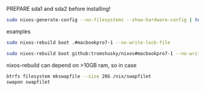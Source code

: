 PREPARE sda1 and sda2 before installing!

```bash
sudo nixos-generate-config --no-filesystems --show-hardware-config | tee hardware-configurations/DEVICENAME.nix
```

examples

```bash
sudo nixos-rebuild boot .#macbookpro7-1 --no-write-lock-file
```

```bash
sudo nixos-rebuild boot github:tromshusky/nixos#macbookpro7-1 --no-write-lock-file
```

nixos-rebuild can depend on >10GB ram, so in case 
```bash
btrfs filesystem mkswapfile --size 20G /nix/swapfilet
swapon swapfilet
```
